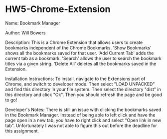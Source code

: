 # HW5-Chrome-Extension

Name: Bookmark Manager

Author: Will Bowers

Description: This is a Chrome Extension that allows users to create bookmarks 
             independent of the Chrome Bookmarks. 'Show Bookmarks' shows all the
             bookmarks saved for that user. 'Add Current Tab' adds the current
             tab as a bookmark. 'Search' allows the user to search the bookmark
             titles via a given string. 'Delete All' deletes all the bookmarks
             saved in the Extension.

Installation Instructions: To install, navigate to the Extensions part of Chrome,
                           and switch to developer mode. Then select "LOAD UNPACKED"
                           and find this directory in your file system. Then select
                           the directory "dist" in this directory and click "Ok".
                           Then you should refresh the page and be good to go!

Developer's Notes: There is still an issue with clicking the bookmarks saved in the 
                   Bookmark Manager. Instead of being able to left click and have
                   the page open in a new tab, you have to right click and select 
                   "Open link in new tab". Unfortunately I was not able to figure this out before the deadline for this assignment.